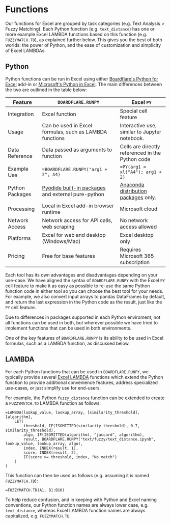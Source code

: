# Functions

Our functions for Excel are grouped by task categories (e.g. Text Analysis > Fuzzy Matching).  Each Python function (e.g. `text_distance`) has one or more example Excel LAMBDA functions based on this function (e.g. `FUZZYMATCH.TD`), as explained further below.  This gives you the best of both worlds: the power of Python, and the ease of customization and simplicity of Excel LAMBDAs.

## Python

Python functions can be run in Excel using either [Boardflare's Python for Excel](/apps/excel/python) add-in or [Microsoft's Python in Excel](https://support.microsoft.com/en-us/office/introduction-to-python-in-excel-55643c2e-ff56-4168-b1ce-9428c8308545).  The main differences between the two are outlined in the table below:

| Feature            | `BOARDFLARE.RUNPY`                                      | Excel `PY`                                                                |
|--------------------|---------------------------------------------------------|---------------------------------------------------------------------------|
| Integration        | Excel function                                          | Special cell feature                                                      |
| Usage              | Can be used in Excel formulas, such as LAMBDA functions | Interactive use, similar to Jupyter notebook.                             |
| Data Reference     | Data passed as arguments to function                    | Cells are directly referenced in the Python code                          |
| Example Use        | `=BOARDFLARE.RUNPY("arg1 + 2", A4)`                     | `=PY(arg1 = xl("A4"); arg1 + 2)`                                          |
| Python Packages    | [Pyodide built-in packages](https://pyodide.org/en/stable/usage/packages-in-pyodide.html) and external pure-python | [Anaconda distribution packages](https://support.microsoft.com/en-us/office/open-source-libraries-and-python-in-excel-c817c897-41db-40a1-b9f3-d5ffe6d1bf3e) only. |
| Processing         | Local in Excel add-in browser runtime                   | Microsoft cloud                                                           |
| Network Access     | Network access for API calls, web scraping              | No network access allowed                                                 |
| Platforms          | Excel for web and desktop (Windows/Mac)                 | Excel desktop only                                                        |
| Pricing            | Free for base features                                  | Requires Microsoft 365 subscription                                       |

Each tool has its own advantages and disadvantages depending on your use-case.  We have aligned the syntax of `BOARDFLARE.RUNPY` with the Excel `PY` cell feature to make it as easy as possible to re-use the same Python function code in either tool so you can choose the best tool for your needs.  For example, we also convert input arrays to pandas DataFrames by default, and return the last expression in the Python code as the result, just like the `PY` cell feature.

Due to differences in packages supported in each Python enviroment, not all functions can be used in both, but wherever possible we have tried to implement functions that can be used in both environments.

One of the key features of `BOARDFLARE.RUNPY` is its ability to be used in Excel formulas, such as a LAMBDA function, as discussed below.

## LAMBDA

For each Python functions that can be used in `BOARDFLARE.RUNPY`, we typically provide several [Excel LAMBDA](https://support.microsoft.com/en-us/office/lambda-function-bd212d27-1cd1-4321-a34a-ccbf254b8b67) functions which extend the Python function to provide additional convenience features,  address specialized use-cases, or just simplify use for end-users.

For example, the Python `fuzzy_distance` function can be extended to create a `FUZZYMATCH.TD` LAMBDA function as follows:

```excel
=LAMBDA(lookup_value, lookup_array, [similarity_threshold], [algorithm],
    LET(
        threshold, IF(ISOMITTED(similarity_threshold), 0.7, similarity_threshold),
        algo, IF(ISOMITTED(algorithm), "jaccard", algorithm),
        result, BOARDFLARE.RUNPY("text/fuzzy/text_distance.ipynb", lookup_value, lookup_array, algo),
        index, INDEX(result, 1),
        score, INDEX(result, 2),
        IF(score >= threshold, index, "No match")
    )
)
```

This function can then be used as follows (e.g. assuming it is named `FUZZYMATCH.TD`):

```excel
=FUZZYMATCH.TD(A1, B1:B10)
```

To help reduce confusion, and in keeping with Python and Excel naming conventions, our Python function names are always lower case, e.g. `text_distance`, whereas Excel LAMBDA function names are always capitalized, e.g. `FUZZYMATCH.TD`.
